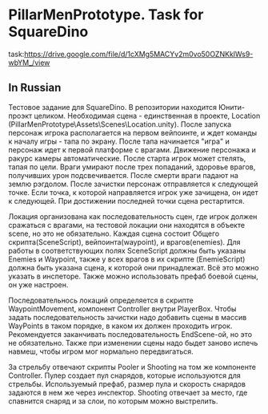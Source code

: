 # PillarMenPrototype. Task for SquareDino

task:https://drive.google.com/file/d/1cXMg5MACYv2m0vo50OZNKklWs9-wbYM_/view

## In Russian
Тестовое задание для SquareDino. В репозитории находится Юнити-проэкт целиком. 
Необходимая сцена - единственная в проекте, Location (PillarMenPrototype\Assets\Scenes\Location.unity).
После запуска персонаж игрока располагается на первом вейпоинте, и ждет команды к началу игры - тапа по экрану. После тапа
начинается "игра" и персонаж идет к первой платформе с врагами. Движение персонажа и ракурс камеры автоматические. После старта игрок может стелять, тапая по цели. Враги 
умирают после трех попаданий, здоровье врагов, получивших урон подсвечивается. После смерти враги падают на землю рэгдолом. После зачистки персонаж отправляется к 
следующей точке. Если точка, к которой направляется игрок уже зачищена, он идет к следующей. При достижении последней точки сцена рестартится.

Локация организована как последовательность сцен, где игрок должен сражаться с врагами, на тестовой локации они находятся в объекте scene, но это не обязательно. Каждая сцена
состоит Общего скрипта(SceneScript), вейпоинта(waypoint), и врагов(enemies). Для работы в соответствующих полях SceneScript должны быть указаны Enemies и Waypoint, также у 
всех врагов в их скрипте (EnemieScript) должна быть указана сцена, к которой они принадлежат. Всё это можно указать в инспеторе. Также можно использовать префаб  боевой сцены,
он уже настроен.

Последовательнось локаций определяется в скрипте WaypointMovement, компонент Controller внутри PlayerBox. Чтобы задать последовательность зачистки надо добавить сцены в массив
WayPoints в таком порядке, в каком их должен проходить игрок. Рекомендуется заканчивать последовательность EndScene-ой, но это не обязательно.
Также при изменении сцены надо быдет заново испечь навмеш, чтобы игром мог нормально передвигаться.

За стрельбу отвечают скрипты Pooler и Shooting на том же компоненте Controller. Пулер создает пул снарядов, которые используются для стрельбы. Используемый префаб, размер пула
и скорость снарядов задаются в нем же через инспектор. Shooting отвечает за место, где спавнится снаряд и за слои, по которым можно выстрелить.
